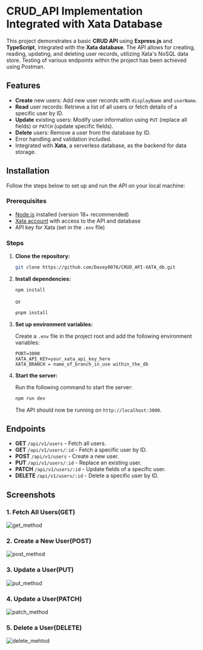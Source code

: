 # CRUD_API Implementation Integrated with Xata Database

This project demonstrates a basic **CRUD API** using **Express.js** and **TypeScript**, integrated with the **Xata database**. The API allows for creating, reading, updating, and deleting user records, utilizing Xata's NoSQL data store.
Testing of various endpoints within the project has been achieved using Postman.

## Features

- **Create** new users: Add new user records with `displayName` and `userName`.
- **Read** user records: Retrieve a list of all users or fetch details of a specific user by ID.
- **Update** existing users: Modify user information using `PUT` (replace all fields) or `PATCH` (update specific fields).
- **Delete** users: Remove a user from the database by ID.
- Error handling and validation included.
- Integrated with **Xata**, a serverless database, as the backend for data storage.

## Installation

Follow the steps below to set up and run the API on your local machine:

### Prerequisites

- [Node.js](https://nodejs.org/) installed (version 18+ recommended)
- [Xata account](https://xata.io/) with access to the API and database
- API key for Xata (set in the `.env` file)

### Steps

1. **Clone the repository:**

    ```bash
    git clone https://github.com/Davey0076/CRUD_API-XATA_db.git
    ```

2. **Install dependencies:**

    ```bash
    npm install
    ```
    or
   ```bash
   pnpm install
   ```

4. **Set up environment variables:**

    Create a `.env` file in the project root and add the following environment variables:

    ```
    PORT=3000
    XATA_API_KEY=your_xata_api_key_here
    XATA_BRANCH = name_of_branch_in_use within_the_db
    ```

5. **Start the server:**

    Run the following command to start the server:

    ```bash
    npm run dev
    ```

    The API should now be running on `http://localhost:3000`.

## Endpoints

- **GET** `/api/v1/users` - Fetch all users.
- **GET** `/api/v1/users/:id` - Fetch a specific user by ID.
- **POST** `/api/v1/users` - Create a new user.
- **PUT** `/api/v1/users/:id` - Replace an existing user.
- **PATCH** `/api/v1/users/:id` - Update fields of a specific user.
- **DELETE** `/api/v1/users/:id` - Delete a specific user by ID.

## Screenshots

### 1. Fetch All Users(GET)
![get_method](https://github.com/user-attachments/assets/de7df9f4-7b96-4f60-b658-45ece9203c25)

### 2. Create a New User(POST)
![post_method](https://github.com/user-attachments/assets/37d205cd-e2ca-4051-8086-a8de061f650d)


### 3. Update a User(PUT)
![put_method](https://github.com/user-attachments/assets/2516ac85-ea56-4b67-bd51-46bff710ac9d)


### 4. Update a User(PATCH)
![patch_method](https://github.com/user-attachments/assets/07ffcf81-0352-47c4-9425-25b3d9301078)


### 5. Delete a User(DELETE)
![delete_mehtod](https://github.com/user-attachments/assets/748dd31c-72bd-4e83-a063-6ba16af59c92)



